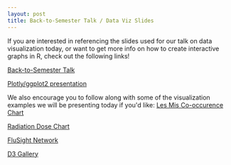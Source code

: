 ```yaml
---
layout: post 
title: Back-to-Semester Talk / Data Viz Slides 
---
```


If you are interested in referencing the slides used for our talk on data visualization today, or want to get more info on how to create interactive graphs in R, check out the following links!

[Back-to-Semester Talk](https://github.com/UGRiDUMass/workshops/blob/master/Spring%202018%20Presentation.pdf)

[Plotly/ggplot2 presentation](https://evanm31.github.io/plotly_pres.html#1) 

We also encourage you to follow along with some of the visualization examples we will be presenting today if you'd like: 
[Les Mis Co-occurence Chart](https://bost.ocks.org/mike/miserables/)

[Radiation Dose Chart](https://xkcd.com/radiation/)

[FluSight Network](http://flusightnetwork.io/)

[D3 Gallery](https://github.com/d3/d3/wiki/Gallery)

